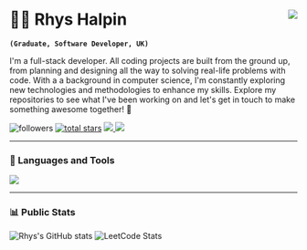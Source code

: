 # 👨‍💻 Rhys Halpin <img align="right" src="https://visitor-badge.laobi.icu/badge?page_id=RhysHalpin-dev.RhysHalpin-dev" />

**`(Graduate, Software Developer, UK)`** 

I'm a full-stack developer. All coding projects are built from the ground up, from planning and designing all the way to solving real-life problems with code. With a a background in computer science, I'm constantly exploring new technologies and methodologies to enhance my skills. Explore my repositories to see what I've been working on and let's get in touch to make something awesome together! 👀

   <p align="left">
         <img alt="followers" title="Follow me on Github" src="https://custom-icon-badges.demolab.com/github/followers/RhysHalpin-dev?color=236ad3&labelColor=1155ba&style=for-the-badge&logo=person-add&label=Follow&logoColor=white"/></a>
      <a href="https://github.com/ForrestKnight?tab=repositories&sort=stargazers">
         <img alt="total stars" title="Total stars on GitHub" src="https://custom-icon-badges.demolab.com/github/stars/RhysHalpin-dev?color=55960c&style=for-the-badge&labelColor=488207&logo=star"/></a>
           <a href="https://www.linkedin.com/in/rhys-halpin-9b387410b" target="_blank">
    <img src="https://img.shields.io/badge/LinkedIn-0077B5?style=for-the-badge&logo=linkedin&logoColor=white" target="_blank" />
  </a>
  <a href="https://halpindev.netlify.app" target="_blank">
     <img src="https://img.shields.io/badge/Portfolio-FF5722?style=for-the-badge&logo=todoist&logoColor=white" target="_blank" /> <!-- sqlite, safari, google-chrome are other good icon options -->
  </a>
   </p>

---

### 🧰 Languages and Tools

<img src="https://skillicons.dev/icons?i=react,html,css,svelte,javascript,typescript,cs,go,mysql,azure,aws,git" />

---

### 📊 Public Stats

![Rhys's GitHub stats](https://github-readme-stats.vercel.app/api?username=RhysHalpin-dev&show_icons=true&theme=gruvbox)
![LeetCode Stats](https://leetcard.jacoblin.cool/rhyshalpin?theme=dark&font=Red%20Hat%20Display)

